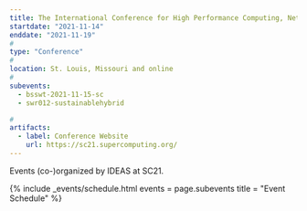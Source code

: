 ```yaml
---
title: The International Conference for High Performance Computing, Networking, Storage, and Analysis (SC21)
startdate: "2021-11-14"
enddate: "2021-11-19"
#
type: "Conference" 
#
location: St. Louis, Missouri and online
#
subevents:
  - bsswt-2021-11-15-sc
  - swr012-sustainablehybrid

#
artifacts:
  - label: Conference Website
    url: https://sc21.supercomputing.org/
---
```


Events (co-)organized by IDEAS at SC21.

{% include _events/schedule.html
   events = page.subevents
   title = "Event Schedule"
%}
